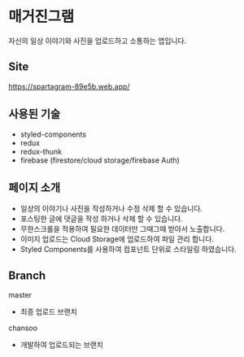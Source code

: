 # 매거진그램
자신의 일상 이야기와 사진을 업로드하고 소통하는 앱입니다.

## Site
https://spartagram-89e5b.web.app/

## 사용된 기술
- styled-components
- redux
- redux-thunk
- firebase (firestore/cloud storage/firebase Auth)

## 페이지 소개
- 일상의 이야기나 사진을 작성하거나 수정 삭제 할 수 있습니다.
- 포스팅한 글에 댓글을 작성 하거나 삭제 할 수 있습니다.
- 무한스크롤을 적용하여 필요한 데이터만 그때그때 받아서 노출합니다.
- 이미지 업로드는 Cloud Storage에 업로드하여 파일 관리 합니다.
- Styled Components를 사용하여 컴포넌트 단위로 스타일링 하였습니다.

## Branch
master
- 최종 업로드 브랜치

chansoo
- 개발하여 업로드되는 브랜치
